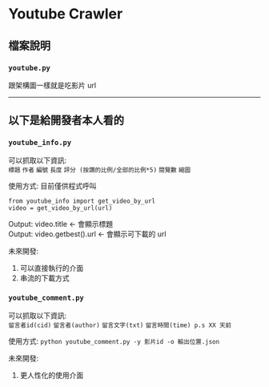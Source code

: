 # Youtube Crawler

## 檔案說明
### `youtube.py`
跟架構圖一樣就是吃影片 url

---
## 以下是給開發者本人看的

### `youtube_info.py`

可以抓取以下資訊:  
`標題` `作者` `編號` `長度` `評分 (按讚的比例/全部的比例*5)` `閱覽數` `縮圖`

使用方式:
目前僅供程式呼叫
```
from youtube_info import get_video_by_url
video = get_video_by_url(url)
```
Output: video.title <- 會顯示標題  
Output: video.getbest().url <- 會顯示可下載的 url  

未來開發:
1. 可以直接執行的介面
2. 串流的下載方式

### `youtube_comment.py`

可以抓取以下資訊:  
`留言者id(cid)` `留言者(author)` `留言文字(txt)` `留言時間(time) p.s XX 天前`

使用方式:
`python youtube_comment.py -y 影片id -o 輸出位置.json`

未來開發:
1. 更人性化的使用介面